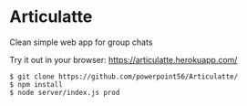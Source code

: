 # Articulatte
Clean simple web app for group chats

Try it out in your browser: https://articulatte.herokuapp.com/

    $ git clone https://github.com/powerpoint56/Articulatte/
    $ npm install
    $ node server/index.js prod
